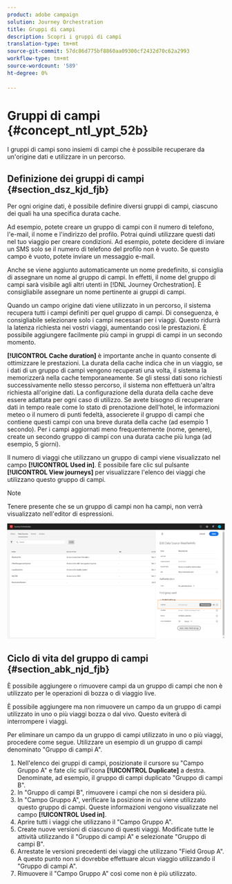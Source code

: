```yaml
---
product: adobe campaign
solution: Journey Orchestration
title: Gruppi di campi
description: Scopri i gruppi di campi
translation-type: tm+mt
source-git-commit: 57dc86d775bf8860aa09300cf2432d70c62a2993
workflow-type: tm+mt
source-wordcount: '589'
ht-degree: 0%

---
```




# Gruppi di campi {#concept_ntl_ypt_52b}

I gruppi di campi sono insiemi di campi che è possibile recuperare da un&#39;origine dati e utilizzare in un percorso.

## Definizione dei gruppi di campi {#section_dsz_kjd_fjb}

Per ogni origine dati, è possibile definire diversi gruppi di campi, ciascuno dei quali ha una specifica durata cache.

Ad esempio, potete creare un gruppo di campi con il numero di telefono, l&#39;e-mail, il nome e l&#39;indirizzo del profilo. Potrai quindi utilizzare questi dati nel tuo viaggio per creare condizioni. Ad esempio, potete decidere di inviare un SMS solo se il numero di telefono del profilo non è vuoto. Se questo campo è vuoto, potete inviare un messaggio e-mail.

Anche se viene aggiunto automaticamente un nome predefinito, si consiglia di assegnare un nome al gruppo di campi. In effetti, il nome del gruppo di campi sarà visibile agli altri utenti in [!DNL Journey Orchestration]. È consigliabile assegnare un nome pertinente ai gruppi di campi.

Quando un campo origine dati viene utilizzato in un percorso, il sistema recupera tutti i campi definiti per quel gruppo di campi. Di conseguenza, è consigliabile selezionare solo i campi necessari per i viaggi. Questo ridurrà la latenza richiesta nei vostri viaggi, aumentando così le prestazioni. È possibile aggiungere facilmente più campi in gruppi di campi in un secondo momento.

**[!UICONTROL Cache duration]** è importante anche in quanto consente di ottimizzare le prestazioni. La durata della cache indica che in un viaggio, se i dati di un gruppo di campi vengono recuperati una volta, il sistema la memorizzerà nella cache temporaneamente. Se gli stessi dati sono richiesti successivamente nello stesso percorso, il sistema non effettuerà un&#39;altra richiesta all&#39;origine dati. La configurazione della durata della cache deve essere adattata per ogni caso di utilizzo. Se avete bisogno di recuperare dati in tempo reale come lo stato di prenotazione dell&#39;hotel, le informazioni meteo o il numero di punti fedeltà, associerete il gruppo di campi che contiene questi campi con una breve durata della cache (ad esempio 1 secondo). Per i campi aggiornati meno frequentemente (nome, genere), create un secondo gruppo di campi con una durata cache più lunga (ad esempio, 5 giorni).

Il numero di viaggi che utilizzano un gruppo di campi viene visualizzato nel campo **[!UICONTROL Used in]**. È possibile fare clic sul pulsante **[!UICONTROL View journeys]** per visualizzare l&#39;elenco dei viaggi che utilizzano questo gruppo di campi.

>[!NOTE]
>
>Tenere presente che se un gruppo di campi non ha campi, non verrà visualizzato nell&#39;editor di espressioni.

![](../assets/journey3bis.png)

## Ciclo di vita del gruppo di campi {#section_abk_njd_fjb}

È possibile aggiungere o rimuovere campi da un gruppo di campi che non è utilizzato per le operazioni di bozza o di viaggio live.

È possibile aggiungere ma non rimuovere un campo da un gruppo di campi utilizzato in uno o più viaggi bozza o dal vivo. Questo eviterà di interrompere i viaggi.

Per eliminare un campo da un gruppo di campi utilizzato in uno o più viaggi, procedere come segue. Utilizzare un esempio di un gruppo di campi denominato &quot;Gruppo di campi A&quot;.

1. Nell&#39;elenco dei gruppi di campi, posizionate il cursore su &quot;Campo Gruppo A&quot; e fate clic sull&#39;icona **[!UICONTROL Duplicate]** a destra. Denominate, ad esempio, il gruppo di campi duplicato &quot;Gruppo di campi B&quot;.
1. In &quot;Gruppo di campi B&quot;, rimuovere i campi che non si desidera più.
1. In &quot;Campo Gruppo A&quot;, verificare la posizione in cui viene utilizzato questo gruppo di campi. Queste informazioni vengono visualizzate nel campo **[!UICONTROL Used in]**.
1. Aprire tutti i viaggi che utilizzano il &quot;Campo Gruppo A&quot;.
1. Create nuove versioni di ciascuno di questi viaggi. Modificate tutte le attività utilizzando il &quot;Gruppo di campi A&quot; e selezionate &quot;Gruppo di campi B&quot;.
1. Arrestate le versioni precedenti dei viaggi che utilizzano &quot;Field Group A&quot;. A questo punto non si dovrebbe effettuare alcun viaggio utilizzando il &quot;Gruppo di campi A&quot;.
1. Rimuovere il &quot;Campo Gruppo A&quot; così come non è più utilizzato.
